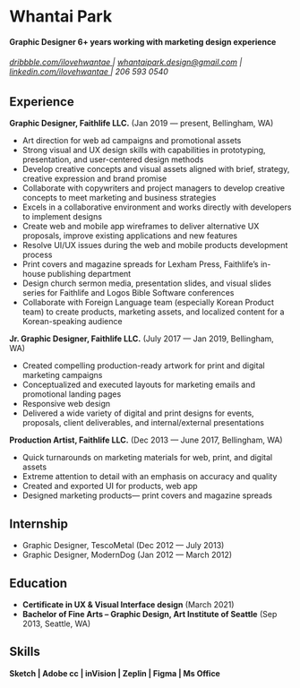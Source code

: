 Whantai Park
========

#### Graphic Designer 6+ years working with marketing design experience
###### [ dribbble.com/ilovehwantae ](https://dribbble.com/ilovehwantae) | whantaipark.design@gmail.com | [ linkedin.com/ilovehwantae ](https://linkedin.com/in/ilovehwantae) | 206 593 0540


Experience
---------
**Graphic Designer, Faithlife LLC.** (Jan 2019 — present, Bellingham, WA)

- Art direction for web ad campaigns and promotional assets
- Strong visual and UX design skills with capabilities in prototyping, presentation, and user-centered design methods
- Develop creative concepts and visual assets aligned with brief, strategy, creative expression and brand promise
- Collaborate with copywriters and project managers to develop creative concepts to meet marketing and business strategies
- Excels in a collaborative environment and works directly with developers to implement designs
- Create web and mobile app wireframes to deliver alternative UX proposals, improve existing applications and new features  
- Resolve UI/UX issues during the web and mobile products development process
- Print covers and magazine spreads for Lexham Press, Faithlife’s in-house publishing department
- Design church sermon media, presentation slides, and visual slides series for Faithlife and Logos Bible Software conferences
- Collaborate with Foreign Language team (especially Korean Product team) to create products, marketing assets, and localized content for a Korean-speaking audience

**Jr. Graphic Designer, Faithlife LLC.** (July 2017 — Jan 2019, Bellingham, WA)

- Created compelling production-ready artwork for print and digital marketing campaigns
- Conceptualized and executed layouts for marketing emails and promotional landing pages
- Responsive web design
- Delivered a wide variety of digital and print designs for events, proposals, client deliverables, and internal/external presentations

**Production Artist, Faithlife LLC.** (Dec 2013 — June 2017, Bellingham, WA)

- Quick turnarounds on marketing materials for web, print,  and digital assets
- Extreme attention to detail with an emphasis on accuracy and quality
- Created and exported UI for products, web app
- Designed marketing products— print covers and magazine spreads

Internship
---------
- Graphic Designer, TescoMetal (Dec 2012 — July 2013)
- Graphic Designer, ModernDog (Jan 2012 — March 2012)


Education
---------
- **Certificate in UX & Visual Interface design** (March 2021)
- **Bachelor of Fine Arts – Graphic Design, Art Institute of Seattle** (Sep 2013, Seattle, WA)


Skills
------
**Sketch | Adobe cc | inVision | Zeplin | Figma | Ms Office**
